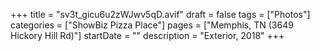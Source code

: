 +++
title = "sv3t_gicu6u2zWJwv5qD.avif"
draft = false
tags = ["Photos"]
categories = ["ShowBiz Pizza Place"]
pages = ["Memphis, TN (3649 Hickory Hill Rd)"]
startDate = ""
description = "Exterior, 2018"
+++
